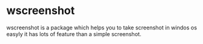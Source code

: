 # wscreenshot

wscreenshot is a package which helps you to take screenshot in windos os easyly it has lots of feature than a simple screenshot.